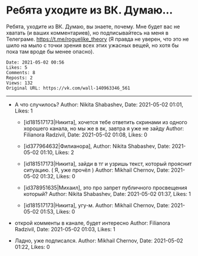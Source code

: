 # Ребята уходите из ВК. Думаю...

Ребята, уходите из ВК. Думаю, вы знаете, почему. Мне будет вас не хватать (и ваших комментариев), но подписывайтесь на меня в Телеграме. https://t.me/roguelike_theory (Я правда не уверен, что это не шило на мыло с точки зрения всех этих ужасных вещей, но хотя бы пока там вроде бы менее опасно).

    Date: 2021-05-02 00:56
    Likes: 5
    Comments: 8
    Reposts: 2
    Views: 132
    Original URL: https://vk.com/wall-140963346_561



--------------------

  * А что случилось?
    Author: Nikita Shabashev, Date: 2021-05-02 01:01, Likes: 1

      * [id181517173|Никита], хочется тебе ответить скринами из одного хорошего канала, но мы же в вк, завтра я уже не зайду
        Author: Filianora Radzivil, Date: 2021-05-02 01:08, Likes: 0

      * [id377964632|Филианора],
        Author: Nikita Shabashev, Date: 2021-05-02 01:10, Likes: 2

      * [id181517173|Никита], зайди в тг и узришь текст, который прояснит ситуацию.
        ( Я, уже прочёл )
        Author: Mikhail Chernov, Date: 2021-05-02 01:32, Likes: 0

      * [id378951635|Михаил], это про запрет публичного просвещения который?
        Author: Nikita Shabashev, Date: 2021-05-02 01:37, Likes: 1

      * [id181517173|Никита], угу-м.
        Author: Mikhail Chernov, Date: 2021-05-02 01:53, Likes: 0


  * открой комменты в канале, будет интересно
    Author: Filianora Radzivil, Date: 2021-05-02 01:03, Likes: 1


  * Ладно, уже подписался.
    Author: Mikhail Chernov, Date: 2021-05-02 01:22, Likes: 0

